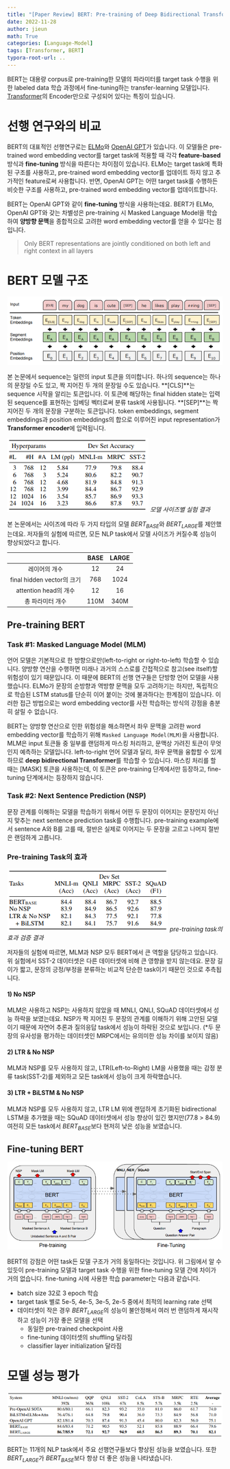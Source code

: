 ```yaml
---
title: "[Paper Review] BERT: Pre-training of Deep Bidirectional Transformers for Language Understanding"
date: 2022-11-28
author: jieun
math: True
categories: [Language-Model]
tags: [Transformer, BERT]
typora-root-url: ..
---
```

BERT는 대용량 corpus로 pre-training한 모델의 파라미터를 target task 수행을 위한 labeled data 학습 과정에서 fine-tuning하는 transfer-learning 모델입니다. [Transformer](https://jieun121070.github.io/posts/paper-review-Attention-is-All-You-Need/)의 Encoder만으로 구성되어 있다는 특징이 있습니다.



# 선행 연구와의 비교

BERT의 대표적인 선행연구로는 [ELMo](https://jieun121070.github.io/posts/Paper-Review-Deep-contextualized-word-representations/)와 [OpenAI GPT](https://jieun121070.github.io/posts/Paper-Review-Improving-Language-Understanding/)가 있습니다. 이 모델들은 pre-trained word embedding vector를 target task에 적용할 때 각각 **feature-based** 방식과 **fine-tuning** 방식을 따른다는 차이점이 있습니다. ELMo는 target task에 특화된 구조를 사용하고, pre-trained word embedding vector를 업데이트 하지 않고 추가적인 feature로써 사용합니다. 반면, OpenAI GPT는 어떤 target task를 수행하든 비슷한 구조를 사용하고, pre-trained word embedding vector를 업데이트합니다.

BERT는 OpenAI GPT와 같이 **fine-tuning** 방식을 사용하는데요. BERT가 ELMo, OpenAI GPT와 갖는 차별성은 pre-training 시 Masked Language Model을 학습하여 **양방향 문맥**을 종합적으로 고려한 word embedding vector를 얻을 수 있다는 점입니다.

> Only BERT representations are jointly conditioned on both left and right context in all layers



# BERT 모델 구조

![](/assets/img/bert/bert-input.jpg)

본 논문에서 sequence는 일련의 input 토큰을 의미합니다. 하나의 sequence는 하나의 문장일 수도 있고, 짝 지어진 두 개의 문장일 수도 있습니다. **[CLS]**는 sequence 시작을 알리는 토큰입니다. 이 토큰에 해당하는 final hidden state는 입력된 sequence를 표현하는 임베딩 벡터로써 분류 task에 사용됩니다. **[SEP]**는 짝 지어진 두 개의 문장을 구분하는 토큰입니다. token embeddings, segment embeddings과 position embeddings의 합으로 이루어진 input representation가 **Transformer encoder**에 입력됩니다.

![](/assets/img/bert/bert-model-size.PNG)
_모델 사이즈별 실험 결과_

본 논문에서는 사이즈에 따라 두 가지 타입의 모델 $BERT_{BASE}$와 $BERT_{LARGE}$를 제안했는데요. 저자들의 실험에 따르면, 모든 NLP task에서 모델 사이즈가 커질수록 성능이 향상되었다고 합니다.

|                            | BASE | LARGE |
| :------------------------: | :--: | :---: |
|       레이어의 개수        |  12  |  24   |
| final hidden vector의 크기 | 768  | 1024  |
|   attention head의 개수    |  12  |  16   |
|      총 파라미터 개수      | 110M | 340M  |



## Pre-training BERT

### Task #1: Masked Language Model (MLM)

언어 모델은 기본적으로 한 방향으로만(left-to-right or right-to-left) 학습할 수 있습니다. 양방향 연산을 수행하면 미래나 과거의 스스로를 간접적으로 참고(see itself)할 위험성이 있기 때문입니다. 이 때문에 BERT의 선행 연구들은 단방향 언어 모델을 사용했습니다. ELMo가 문장의 순방향과 역방향 문맥을 모두 고려하기는 하지만, 독립적으로 학습된 LSTM status를 단순히 이어 붙이는 것에 불과하다는 한계점이 있습니다. 이러한 접근 방법으로는 word embedding vector를 사전 학습하는 방식의 강점을 충분히 살릴 수 없습니다.

BERT는 양방향 연산으로 인한 위험성을 해소하면서 좌우 문맥을 고려한 word embedding vector를 학습하기 위해 `Masked Language Model(MLM)`을 사용합니다. MLM은 input 토큰들 중 일부를 랜덤하게 마스킹 처리하고, 문맥상 가려진 토큰이 무엇인지 예측하는 모델입니다. left-to-right 언어 모델과 달리, 좌우 문맥을 융합할 수 있게 하므로 **deep bidirectional Transformer**를 학습할 수 있습니다. 마스킹 처리를 할 때는 [MASK] 토큰을 사용하는데, 이 토큰은 pre-training 단계에서만 등장하고, fine-tuning 단계에서는 등장하지 않습니다.

### Task #2: Next Sentence Prediction (NSP)

문장 관계를 이해하는 모델을 학습하기 위해서 어떤 두 문장이 이어지는 문장인지 아닌지 맞추는 next sentence prediction task를 수행합니다. pre-training example에서 sentence A와 B를 고를 때, 절반은 실제로 이어지는 두 문장을 고르고 나머지 절반은 랜덤하게 고릅니다.

### Pre-training Task의 효과

![](/assets/img/bert/task-effect.PNG)
_pre-training task의 효과 검증 결과_

저자들의 실험에 따르면, MLM과 NSP 모두 BERT에서 큰 역할을 담당하고 있습니다. 위 실험에서 SST-2 데이터셋은 다른 데이터셋에 비해 큰 영향을 받지 않는데요. 문장 길이가 짧고, 문장의 긍정/부정을 분류하는 비교적 단순한 task이기 때문인 것으로 추측됩니다.

#### 1) No NSP

MLM은 사용하고 NSP는 사용하지 않았을 때 MNLI, QNLI, SQuAD 데이터셋에서 성능 하락을 보였는데요. NSP가 짝 지어진 두 문장의 관계를 이해하기 위해 고안된 모델이기 때문에 자연어 추론과 질의응답 task에서 성능이 하락된 것으로 보입니다. (*두 문장의 유사성을 평가하는 데이터셋인 MRPC에서는 유의미한 성능 차이를 보이지 않음)

#### 2) LTR & No NSP

MLM과 NSP를 모두 사용하지 않고, LTR(Left-to-Right) LM을 사용했을 때는 감정 분류 task(SST-2)를 제외하고 모든 task에서 성능이 크게 하락했습니다.

#### 3) LTR + BiLSTM & No NSP

MLM과 NSP를 모두 사용하지 않고, LTR LM 위에 랜덤하게 초기화된 bidirectional LSTM을 추가했을 때는 SQuAD 데이터셋에서 성능 향상이 있긴 했지만(77.8 > 84.9) 여전히 모든 task에서 $BERT_{BASE}$보다 현저히 낮은 성능을 보였습니다.



## Fine-tuning BERT

![](/assets/img/bert/bert-model.jpg)

BERT의 강점은 어떤 task든 모델 구조가 거의 동일하다는 것입니다. 위 그림에서 알 수 있듯이 pre-training 모델과 target task 수행을 위한 fine-tuning 모델 간에 차이가 거의 없습니다. fine-tuning 시에 사용한 학습 parameter는 다음과 같습니다.

- batch size 32로 3 epoch 학습
- target task 별로 5e-5, 4e-5, 3e-5, 2e-5 중에서 최적의 learning rate 선택
- 데이터셋이 작은 경우 $BERT_{LARGE}$의 성능이 불안정해서 여러 번 랜덤하게 재시작하고 성능이 가장 좋은 모델을 선택
  - 동일한 pre-trained checkpoint 사용
  - fine-tuning 데이터셋의 shuffling 달라짐
  - classifier layer initialization 달라짐



# 모델 성능 평가

![](/assets/img/bert/bert_result.PNG)

BERT는 11개의 NLP task에서 주요 선행연구들보다 향상된 성능을 보였습니다. 또한 $BERT_{LARGE}$가 $BERT_{BASE}$보다 항상 더 좋은 성능을 나타냈습니다.
